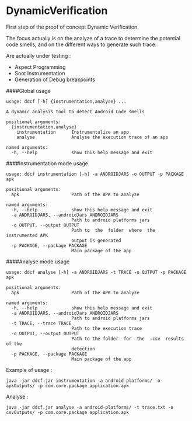 # DynamicVerification
First step of the proof of concept Dynamic Verification.

The focus actually is on the analyze of a trace to determine the potential code smells, and on the different ways to generate such trace.

Are actually under testing :
- Aspect Programming
- Soot Instrumentation
- Generation of Debug breakpoints 

####Global usage
```
usage: ddcf [-h] {instrumentation,analyse} ...

A dynamic analysis tool to detect Android Code smells

positional arguments:
  {instrumentation,analyse}
    instrumentation      Instrumentalize an app
    analyse              Analyse the execution trace of an app

named arguments:
  -h, --help             show this help message and exit
```

####Instrumentation mode usage
```
usage: ddcf instrumentation [-h] -a ANDROIDJARS -o OUTPUT -p PACKAGE apk

positional arguments:
  apk                    Path of the APK to analyze

named arguments:
  -h, --help             show this help message and exit
  -a ANDROIDJARS, --androidJars ANDROIDJARS
                         Path to android platforms jars
  -o OUTPUT, --output OUTPUT
                         Path to  the  folder  where  the  instrumented APK
                         output is generated
  -p PACKAGE, --package PACKAGE
                         Main package of the app
```

####Analyse mode usage
```
usage: ddcf analyse [-h] -a ANDROIDJARS -t TRACE -o OUTPUT -p PACKAGE apk

positional arguments:
  apk                    Path of the APK to analyze

named arguments:
  -h, --help             show this help message and exit
  -a ANDROIDJARS, --androidJars ANDROIDJARS
                         Path to android platforms jars
  -t TRACE, --trace TRACE
                         Path to the execution trace
  -o OUTPUT, --output OUTPUT
                         Path to the folder  for  the  .csv  results of the
                         detection
  -p PACKAGE, --package PACKAGE
                         Main package of the app
```

Example of usage :
```
java -jar ddcf.jar instrumentation -a android-platforms/ -o apkOutputs/ -p com.core.package application.apk
```

Analyse :
```
java -jar ddcf.jar analyse -a android-platforms/ -t trace.txt -o csvOutputs/ -p com.core.package application.apk
```